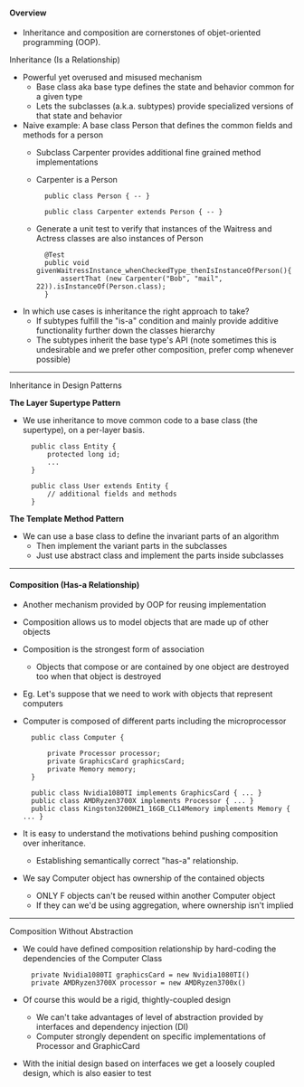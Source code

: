 #### Overview

- Inheritance and composition are cornerstones of objet-oriented programming (OOP).

Inheritance (Is a Relationship)
- Powerful yet overused and misused mechanism
    - Base class aka base type defines the state and behavior common for a given type
    - Lets the subclasses (a.k.a. subtypes) provide specialized versions of that state and behavior
- Naive example: A base class Person that defines the common fields and methods for a person
    - Subclass Carpenter provides additional fine grained method implementations
    - Carpenter is a Person

            public class Person { -- }

            public class Carpenter extends Person { -- }

    - Generate a unit test to verify that instances of the Waitress and Actress classes are also instances of Person

            @Test
            public void givenWaitressInstance_whenCheckedType_thenIsInstanceOfPerson(){
                assertThat (new Carpenter("Bob", "mail", 22)).isInstanceOf(Person.class);
            }
- In which use cases is inheritance the right approach to take?
    - If subtypes fulfill the "is-a" condition and mainly provide additive functionality further down the classes hierarchy
    - The subtypes inherit the base type's API (note sometimes this is undesirable and we prefer other composition, prefer comp whenever possible)

---

Inheritance in Design Patterns

**The Layer Supertype Pattern**
- We use inheritance to move common code to a base class (the supertype), on a per-layer basis.

        public class Entity {
            protected long id;
            ...
        }

        public class User extends Entity {
            // additional fields and methods
        }

**The Template Method Pattern**
- We can use a base class to define the invariant parts of an algorithm
    - Then implement the variant parts in the subclasses
    - Just use abstract class and implement the parts inside subclasses

---

#### Composition (Has-a Relationship)

- Another mechanism provided by OOP for reusing implementation
- Composition allows us to model objects that are made up of other objects
- Composition is the strongest form of association
    - Objects that compose or are contained by one object are destroyed too when that object is destroyed


- Eg. Let's suppose that we need to work with objects that represent computers
- Computer is composed of different parts including the microprocessor

        public class Computer {

            private Processor processor;
            private GraphicsCard graphicsCard;
            private Memory memory;
        }

        public class Nvidia1080TI implements GraphicsCard { ... }
        public class AMDRyzen3700X implements Processor { ... }
        public class Kingston3200HZ1_16GB_CL14Memory implements Memory { ... }

- It is easy to understand the motivations behind pushing composition over inheritance.
    - Establishing semantically correct "has-a" relationship.
- We say Computer object has ownership of the contained objects
    - ONLY F objects can't be reused within another Computer object
    - If they can we'd be using aggregation, where ownership isn't implied

---

Composition Without Abstraction
- We could have defined composition relationship by hard-coding the dependencies of the Computer Class
        
        private Nvidia1080TI graphicsCard = new Nvidia1080TI()
        private AMDRyzen3700X processor = new AMDRyzen3700x()
- Of course this would be a rigid, thightly-coupled design
    - We can't take advantages of level of abstraction provided by interfaces and dependency injection (DI)
    - Computer strongly dependent on specific implementations of Processor and GraphicCard
- With the initial design based on interfaces we get a loosely coupled design, which is also easier to test